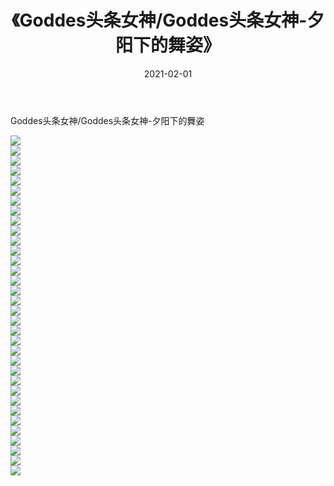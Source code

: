 ﻿---
layout: post
title:  《Goddes头条女神/Goddes头条女神-夕阳下的舞姿》
date:   2021-02-01
img: http://img.660000.xyz/Sharelink/网络美图/2021/Goddes头条女神/Goddes头条女神-夕阳下的舞姿/000.jpg
categories: [美女, 清纯, 唯美]
---

Goddes头条女神/Goddes头条女神-夕阳下的舞姿

 ![](http://img.660000.xyz/Sharelink/网络美图/2021/Goddes头条女神/Goddes头条女神-夕阳下的舞姿/001.jpg) <br>![](http://img.660000.xyz/Sharelink/网络美图/2021/Goddes头条女神/Goddes头条女神-夕阳下的舞姿/002.jpg) <br>![](http://img.660000.xyz/Sharelink/网络美图/2021/Goddes头条女神/Goddes头条女神-夕阳下的舞姿/003.jpg) <br>![](http://img.660000.xyz/Sharelink/网络美图/2021/Goddes头条女神/Goddes头条女神-夕阳下的舞姿/004.jpg) <br>![](http://img.660000.xyz/Sharelink/网络美图/2021/Goddes头条女神/Goddes头条女神-夕阳下的舞姿/005.jpg) <br>![](http://img.660000.xyz/Sharelink/网络美图/2021/Goddes头条女神/Goddes头条女神-夕阳下的舞姿/006.jpg) <br>![](http://img.660000.xyz/Sharelink/网络美图/2021/Goddes头条女神/Goddes头条女神-夕阳下的舞姿/007.jpg) <br>![](http://img.660000.xyz/Sharelink/网络美图/2021/Goddes头条女神/Goddes头条女神-夕阳下的舞姿/008.jpg) <br>![](http://img.660000.xyz/Sharelink/网络美图/2021/Goddes头条女神/Goddes头条女神-夕阳下的舞姿/009.jpg) <br>![](http://img.660000.xyz/Sharelink/网络美图/2021/Goddes头条女神/Goddes头条女神-夕阳下的舞姿/010.jpg) <br>![](http://img.660000.xyz/Sharelink/网络美图/2021/Goddes头条女神/Goddes头条女神-夕阳下的舞姿/011.jpg) <br>![](http://img.660000.xyz/Sharelink/网络美图/2021/Goddes头条女神/Goddes头条女神-夕阳下的舞姿/012.jpg) <br>![](http://img.660000.xyz/Sharelink/网络美图/2021/Goddes头条女神/Goddes头条女神-夕阳下的舞姿/013.jpg) <br>![](http://img.660000.xyz/Sharelink/网络美图/2021/Goddes头条女神/Goddes头条女神-夕阳下的舞姿/014.jpg) <br>![](http://img.660000.xyz/Sharelink/网络美图/2021/Goddes头条女神/Goddes头条女神-夕阳下的舞姿/015.jpg) <br>![](http://img.660000.xyz/Sharelink/网络美图/2021/Goddes头条女神/Goddes头条女神-夕阳下的舞姿/016.jpg) <br>![](http://img.660000.xyz/Sharelink/网络美图/2021/Goddes头条女神/Goddes头条女神-夕阳下的舞姿/017.jpg) <br>![](http://img.660000.xyz/Sharelink/网络美图/2021/Goddes头条女神/Goddes头条女神-夕阳下的舞姿/018.jpg) <br>![](http://img.660000.xyz/Sharelink/网络美图/2021/Goddes头条女神/Goddes头条女神-夕阳下的舞姿/019.jpg) <br>![](http://img.660000.xyz/Sharelink/网络美图/2021/Goddes头条女神/Goddes头条女神-夕阳下的舞姿/020.jpg) <br>![](http://img.660000.xyz/Sharelink/网络美图/2021/Goddes头条女神/Goddes头条女神-夕阳下的舞姿/021.jpg) <br>![](http://img.660000.xyz/Sharelink/网络美图/2021/Goddes头条女神/Goddes头条女神-夕阳下的舞姿/022.jpg) <br>![](http://img.660000.xyz/Sharelink/网络美图/2021/Goddes头条女神/Goddes头条女神-夕阳下的舞姿/023.jpg) <br>![](http://img.660000.xyz/Sharelink/网络美图/2021/Goddes头条女神/Goddes头条女神-夕阳下的舞姿/024.jpg) <br>![](http://img.660000.xyz/Sharelink/网络美图/2021/Goddes头条女神/Goddes头条女神-夕阳下的舞姿/025.jpg) <br>![](http://img.660000.xyz/Sharelink/网络美图/2021/Goddes头条女神/Goddes头条女神-夕阳下的舞姿/026.jpg) <br>![](http://img.660000.xyz/Sharelink/网络美图/2021/Goddes头条女神/Goddes头条女神-夕阳下的舞姿/027.jpg) <br>![](http://img.660000.xyz/Sharelink/网络美图/2021/Goddes头条女神/Goddes头条女神-夕阳下的舞姿/028.jpg) <br>![](http://img.660000.xyz/Sharelink/网络美图/2021/Goddes头条女神/Goddes头条女神-夕阳下的舞姿/029.jpg) <br>![](http://img.660000.xyz/Sharelink/网络美图/2021/Goddes头条女神/Goddes头条女神-夕阳下的舞姿/030.jpg) <br>![](http://img.660000.xyz/Sharelink/网络美图/2021/Goddes头条女神/Goddes头条女神-夕阳下的舞姿/031.jpg) <br>![](http://img.660000.xyz/Sharelink/网络美图/2021/Goddes头条女神/Goddes头条女神-夕阳下的舞姿/032.jpg) <br>![](http://img.660000.xyz/Sharelink/网络美图/2021/Goddes头条女神/Goddes头条女神-夕阳下的舞姿/033.jpg) <br>![](http://img.660000.xyz/Sharelink/网络美图/2021/Goddes头条女神/Goddes头条女神-夕阳下的舞姿/034.jpg) <br>